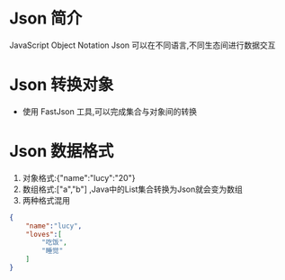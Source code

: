 # Json 简介
 JavaScript Object Notation
 Json 可以在不同语言,不同生态间进行数据交互
# Json 转换对象
- 使用 FastJson 工具,可以完成集合与对象间的转换
# Json 数据格式
1. 对象格式:{"name":"lucy":"20"}
2. 数组格式:["a","b"] ,Java中的List集合转换为Json就会变为数组
3. 两种格式混用
```json
{
	"name":"lucy",
	"loves":[
		"吃饭",
		"睡觉"
	]
}
```
